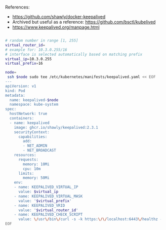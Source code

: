 
References:
- https://github.com/shawly/docker-keepalived
- Archived but useful as a reference: https://github.com/bsctl/kubelived
- https://www.keepalived.org/manpage.html

```bash

# random number in range [1, 255]
virtual_router_id=
# example for: 10.3.0.255/16
# interface is selected automatically based on matching prefix
virtual_ip=10.3.0.255
virtual_prefix=16

node=
 ssh $node sudo tee /etc/kubernetes/manifests/keepalived.yaml << EOF
---
apiVersion: v1
kind: Pod
metadata:
  name: keepalived-$node
  namespace: kube-system
spec:
  hostNetwork: true
  containers:
  - name: keepalived
    image: ghcr.io/shawly/keepalived:2.3.1
    securityContext:
      capabilities:
        add:
        - NET_ADMIN
        - NET_BROADCAST
    resources:
      requests:
        memory: 10Mi
        cpu: 10m
      limits:
        memory: 50Mi
    env:
    - name: KEEPALIVED_VIRTUAL_IP
      value: $virtual_ip
    - name: KEEPALIVED_VIRTUAL_MASK
      value: '$virtual_prefix'
    - name: KEEPALIVED_VRID
      value: '$virtual_router_id'
    - name: KEEPALIVED_CHECK_SCRIPT
      value: \/usr\/bin\/curl -s -k https:\/\/localhost:6443\/healthz -o \/dev\/null
EOF

```

